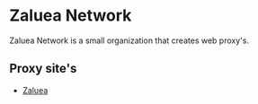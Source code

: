 # Zaluea Network
Zaluea Network is a small organization that creates web proxy's.

## Proxy site's
- [Zaluea](zaluea-proxy-official.herokuapp.com)
